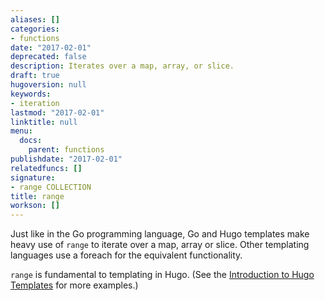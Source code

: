 ```yaml
---
aliases: []
categories:
- functions
date: "2017-02-01"
deprecated: false
description: Iterates over a map, array, or slice.
draft: true
hugoversion: null
keywords:
- iteration
lastmod: "2017-02-01"
linktitle: null
menu:
  docs:
    parent: functions
publishdate: "2017-02-01"
relatedfuncs: []
signature:
- range COLLECTION
title: range
workson: []
---
```


Just like in the Go programming language, Go and Hugo templates make heavy use of `range` to iterate over a map, array or slice. Other templating languages use a foreach for the equivalent functionality.

`range` is fundamental to templating in Hugo. (See the [Introduction to Hugo Templates](/templates/introduction/) for more examples.)
